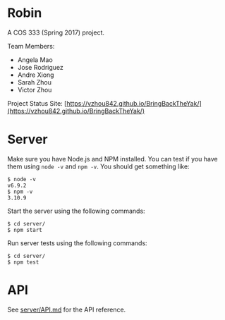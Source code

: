 # Robin
A COS 333 (Spring 2017) project.

Team Members:
- Angela Mao
- Jose Rodriguez
- Andre Xiong
- Sarah Zhou
- Victor Zhou

Project Status Site: [https://vzhou842.github.io/BringBackTheYak/](https://vzhou842.github.io/BringBackTheYak/)

# Server

Make sure you have Node.js and NPM installed.
You can test if you have them using `node -v` and `npm -v`. You should get something like:
```
$ node -v
v6.9.2
$ npm -v
3.10.9
```

Start the server using the following commands:
```
$ cd server/
$ npm start
```

Run server tests using the following commands:
```
$ cd server/
$ npm test
```

# API

See [server/API.md](server/API.md) for the API reference.
